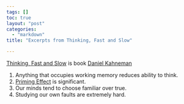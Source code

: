 ```yaml
---
tags: []
toc: true
layout: "post"
categories:
  - "markdown"
title: "Excerpts from Thinking, Fast and Slow"

---
```


[Thinking, Fast and Slow](https://g.co/kgs/Zjh597) is book [Daniel Kahneman](https://en.wikipedia.org/wiki/Daniel_Kahneman)

1. Anything that occupies working memory reduces ability to think.
1. [Priming Effect](https://en.wikipedia.org/wiki/Priming_(psychology)) is significant.
1. Our minds tend to choose familiar over true.
1. Studying our own faults are extremely hard.